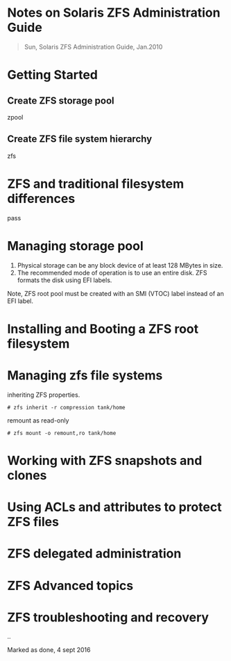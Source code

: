 Notes on Solaris ZFS Administration Guide
===

> Sun, Solaris ZFS Administration Guide, Jan.2010  

# Getting Started

## Create ZFS storage pool

zpool

## Create ZFS file system hierarchy

zfs

# ZFS and traditional filesystem differences

pass

# Managing storage pool

1. Physical storage can be any block device of at least 128 MBytes in size.  
2. The recommended mode of operation is to use an entire disk. ZFS formats the disk using EFI labels.  

Note, ZFS root pool must be created with an SMI (VTOC) label instead of an EFI label.  

# Installing and Booting a ZFS root filesystem

# Managing zfs file systems

inheriting ZFS properties.
```
# zfs inherit -r compression tank/home
```

remount as read-only
```
# zfs mount -o remount,ro tank/home
```

# Working with ZFS snapshots and clones

# Using ACLs and attributes to protect ZFS files

# ZFS delegated administration

# ZFS Advanced topics

# ZFS troubleshooting and recovery

..

Marked as done, 4 sept 2016
